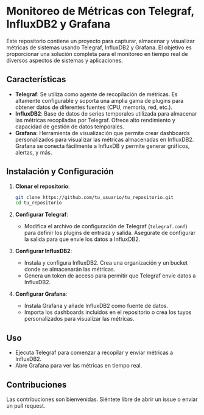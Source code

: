 # Monitoreo de Métricas con Telegraf, InfluxDB2 y Grafana

Este repositorio contiene un proyecto para capturar, almacenar y visualizar métricas de sistemas usando Telegraf, InfluxDB2 y Grafana. El objetivo es proporcionar una solución completa para el monitoreo en tiempo real de diversos aspectos de sistemas y aplicaciones.

## Características

- **Telegraf**: Se utiliza como agente de recopilación de métricas. Es altamente configurable y soporta una amplia gama de plugins para obtener datos de diferentes fuentes (CPU, memoria, red, etc.).
- **InfluxDB2**: Base de datos de series temporales utilizada para almacenar las métricas recopiladas por Telegraf. Ofrece alto rendimiento y capacidad de gestión de datos temporales.
- **Grafana**: Herramienta de visualización que permite crear dashboards personalizados para visualizar las métricas almacenadas en InfluxDB2. Grafana se conecta fácilmente a InfluxDB y permite generar gráficos, alertas, y más.

## Instalación y Configuración

1. **Clonar el repositorio**:
   ```bash
   git clone https://github.com/tu_usuario/tu_repositorio.git
   cd tu_repositorio
   ```

2. **Configurar Telegraf**:
   - Modifica el archivo de configuración de Telegraf (`telegraf.conf`) para definir los plugins de entrada y salida. Asegúrate de configurar la salida para que envíe los datos a InfluxDB2.

3. **Configurar InfluxDB2**:
   - Instala y configura InfluxDB2. Crea una organización y un bucket donde se almacenarán las métricas.
   - Genera un token de acceso para permitir que Telegraf envíe datos a InfluxDB2.

4. **Configurar Grafana**:
   - Instala Grafana y añade InfluxDB2 como fuente de datos.
   - Importa los dashboards incluidos en el repositorio o crea los tuyos personalizados para visualizar las métricas.

## Uso

- Ejecuta Telegraf para comenzar a recopilar y enviar métricas a InfluxDB2.
- Abre Grafana para ver las métricas en tiempo real.

## Contribuciones

Las contribuciones son bienvenidas. Siéntete libre de abrir un issue o enviar un pull request.

